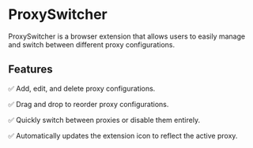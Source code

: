 # ProxySwitcher

ProxySwitcher is a browser extension that allows users to easily manage and switch between different proxy configurations.

## Features

✅️ Add, edit, and delete proxy configurations.

✅️ Drag and drop to reorder proxy configurations.

✅️ Quickly switch between proxies or disable them entirely.

✅️ Automatically updates the extension icon to reflect the active proxy.
